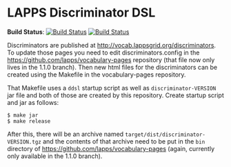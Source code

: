 LAPPS Discriminator DSL
===============================


**Build Status**:
[![Build Status](http://grid.anc.org:9080/travis/svg/lappsgrid-incubator/org.lappsgrid.discriminator.dsl?branch=master)](https://travis-ci.org/lappsgrid-incubator/org.lappsgrid.discriminator.dsl)
[![Build Status](http://grid.anc.org:9080/travis/svg/lappsgrid-incubator/org.lappsgrid.discriminator.dsl?branch=develop)](https://travis-ci.org/lappsgrid-incubator/org.lappsgrid.discriminator.dsl)


Discriminators are published at http://vocab.lappsgrid.org/discriminators. To update those pages you need to edit discriminators.config in the https://github.com/lapps/vocabulary-pages repository (that file now only lives in the 1.1.0 branch). Then new html files for the discriminators can be created using the Makefile in the vocabulary-pages repository.

That Makefile uses a `ddsl` startup script as well as `discriminator-VERSION` jar file and both of those are created by this repository. Create startup script and jar as follows:

```
$ make jar
$ make release
```

After this, there will be an archive named `target/dist/discriminator-VERSION.tgz` and the contents of that archive need to be put in the `bin` directory of https://github.com/lapps/vocabulary-pages (again, currently only available in the 1.1.0 branch).
